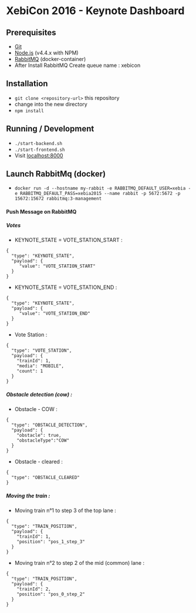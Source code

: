 # XebiCon 2016 - Keynote Dashboard

## Prerequisites
* [Git](http://git-scm.com/)
* [Node.js](http://nodejs.org/) (v4.4.x with NPM)
* [RabbitMQ](https://hub.docker.com/_/rabbitmq/) (docker-container)
* After Install RabbitMQ Create queue name : xebicon


## Installation

* `git clone <repository-url>` this repository
* change into the new directory
* `npm install`

## Running / Development

* `./start-backend.sh`
* `./start-frontend.sh`
* Visit [localhost:8000](http://localhost:8000)

## Launch RabbitMq (docker)
* `docker run -d --hostname my-rabbit -e RABBITMQ_DEFAULT_USER=xebia -e RABBITMQ_DEFAULT_PASS=xebia2015 --name rabbit -p 5672:5672 -p 15672:15672 rabbitmq:3-management`

####  Push Message on RabbitMQ

##### Votes 

* KEYNOTE_STATE = VOTE_STATION_START :
```
{
  "type": "KEYNOTE_STATE",
  "payload": {
     "value": "VOTE_STATION_START"
  }
}
```

* KEYNOTE_STATE = VOTE_STATION_END :
```
{
  "type": "KEYNOTE_STATE",
  "payload": {
     "value": "VOTE_STATION_END"
  }
}
```

* Vote Station :
```
{
  "type": "VOTE_STATION",
  "payload": {
    "trainId": 1,
    "media": "MOBILE",
    "count": 1
  }
}
```

##### Obstacle detection (cow) :

* Obstacle - COW :
```
{
  "type": "OBSTACLE_DETECTION",
  "payload": {
    "obstacle": true,
    "obstacleType":"COW"
  }
}
```

* Obstacle - cleared :
```
{
  "type": "OBSTACLE_CLEARED"
}
```

##### Moving the train :

* Moving train n°1 to step 3 of the top lane :
```
{
  "type": "TRAIN_POSITION",
  "payload": {
    "trainId": 1, 
    "position": "pos_1_step_3"
  }
}
```

* Moving train n°2 to step 2 of the mid (common) lane :
```
{
  "type": "TRAIN_POSITION",
  "payload": {
    "trainId": 2, 
    "position": "pos_0_step_2"
  }
}
```
